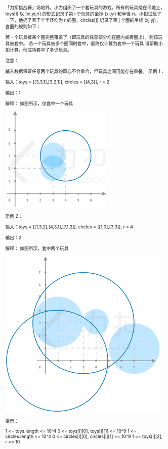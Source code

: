 「力扣挑战赛」场地外，小力组织了一个套玩具的游戏。所有的玩具摆在平地上，toys[i] 以 [xi,yi,ri] 的形式记录了第 i 个玩具的坐标 (xi,yi) 和半径 ri。小扣试玩了一下，他扔了若干个半径均为 r 的圈，circles[j] 记录了第 j 个圈的坐标 (xj,yj)。套圈的规则如下：

若一个玩具被某个圈完整覆盖了（即玩具的任意部分均在圈内或者圈上），则该玩具被套中。
若一个玩具被多个圈同时套中，最终仅计算为套中一个玩具
请帮助小扣计算，他成功套中了多少玩具。

注意：

输入数据保证任意两个玩具的圆心不会重合，但玩具之间可能存在重叠。
示例 1：

输入：toys = [[3,3,1],[3,2,1]], circles = [[4,3]], r = 2

输出：1

解释： 如图所示，仅套中一个玩具

![img.png](img.png)

示例 2：

输入：toys = [[1,3,2],[4,3,1],[7,1,2]], circles = [[1,0],[3,3]], r = 4

输出：2

解释： 如图所示，套中两个玩具

![img_1.png](img_1.png)

提示：

1 <= toys.length <= 10^4
0 <= toys[i][0], toys[i][1] <= 10^9
1 <= circles.length <= 10^4
0 <= circles[i][0], circles[i][1] <= 10^9
1 <= toys[i][2], r <= 10
